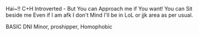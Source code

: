 Hai~!! C+H
Introverted - But You can Approach me if You want!
You can Sit beside me Even if I am afk I don't Mind
I'll be in LoL or jjk area as per usual.

BASIC DNI 
Minor, proshipper, Homophobic
<!---
Kayniii/Kayniii is a ✨ special ✨ repository because its `README.md` (this file) appears on your GitHub profile.
You can click the Preview link to take a look at your changes.
--->
